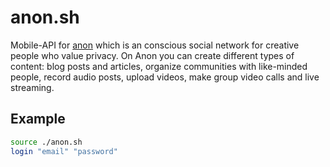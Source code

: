 # anon.sh
Mobile-API for [anon](https://play.google.com/store/apps/details?id=network.anonym.android) which is an conscious social network for creative people who value privacy. On Anon you can create different types of content: blog posts and articles, organize communities with like-minded people, record audio posts, upload videos, make group video calls and live streaming.

## Example
```bash
source ./anon.sh
login "email" "password"
```

